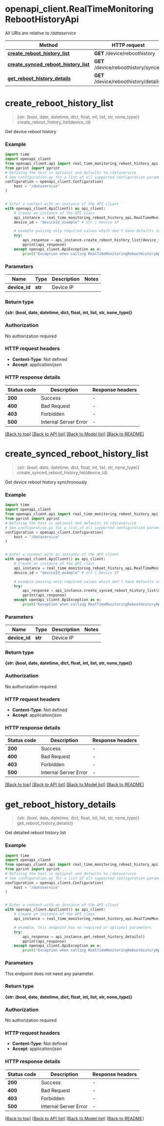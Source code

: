 # openapi_client.RealTimeMonitoringRebootHistoryApi

All URIs are relative to */dataservice*

Method | HTTP request | Description
------------- | ------------- | -------------
[**create_reboot_history_list**](RealTimeMonitoringRebootHistoryApi.md#create_reboot_history_list) | **GET** /device/reboothistory | 
[**create_synced_reboot_history_list**](RealTimeMonitoringRebootHistoryApi.md#create_synced_reboot_history_list) | **GET** /device/reboothistory/synced | 
[**get_reboot_history_details**](RealTimeMonitoringRebootHistoryApi.md#get_reboot_history_details) | **GET** /device/reboothistory/details | 


# **create_reboot_history_list**
> {str: (bool, date, datetime, dict, float, int, list, str, none_type)} create_reboot_history_list(device_id)



Get device reboot history

### Example


```python
import time
import openapi_client
from openapi_client.api import real_time_monitoring_reboot_history_api
from pprint import pprint
# Defining the host is optional and defaults to /dataservice
# See configuration.py for a list of all supported configuration parameters.
configuration = openapi_client.Configuration(
    host = "/dataservice"
)


# Enter a context with an instance of the API client
with openapi_client.ApiClient() as api_client:
    # Create an instance of the API class
    api_instance = real_time_monitoring_reboot_history_api.RealTimeMonitoringRebootHistoryApi(api_client)
    device_id = "deviceId_example" # str | Device IP

    # example passing only required values which don't have defaults set
    try:
        api_response = api_instance.create_reboot_history_list(device_id)
        pprint(api_response)
    except openapi_client.ApiException as e:
        print("Exception when calling RealTimeMonitoringRebootHistoryApi->create_reboot_history_list: %s\n" % e)
```


### Parameters

Name | Type | Description  | Notes
------------- | ------------- | ------------- | -------------
 **device_id** | **str**| Device IP |

### Return type

**{str: (bool, date, datetime, dict, float, int, list, str, none_type)}**

### Authorization

No authorization required

### HTTP request headers

 - **Content-Type**: Not defined
 - **Accept**: application/json


### HTTP response details

| Status code | Description | Response headers |
|-------------|-------------|------------------|
**200** | Success |  -  |
**400** | Bad Request |  -  |
**403** | Forbidden |  -  |
**500** | Internal Server Error |  -  |

[[Back to top]](#) [[Back to API list]](../README.md#documentation-for-api-endpoints) [[Back to Model list]](../README.md#documentation-for-models) [[Back to README]](../README.md)

# **create_synced_reboot_history_list**
> {str: (bool, date, datetime, dict, float, int, list, str, none_type)} create_synced_reboot_history_list(device_id)



Get device reboot history synchronously

### Example


```python
import time
import openapi_client
from openapi_client.api import real_time_monitoring_reboot_history_api
from pprint import pprint
# Defining the host is optional and defaults to /dataservice
# See configuration.py for a list of all supported configuration parameters.
configuration = openapi_client.Configuration(
    host = "/dataservice"
)


# Enter a context with an instance of the API client
with openapi_client.ApiClient() as api_client:
    # Create an instance of the API class
    api_instance = real_time_monitoring_reboot_history_api.RealTimeMonitoringRebootHistoryApi(api_client)
    device_id = "deviceId_example" # str | Device IP

    # example passing only required values which don't have defaults set
    try:
        api_response = api_instance.create_synced_reboot_history_list(device_id)
        pprint(api_response)
    except openapi_client.ApiException as e:
        print("Exception when calling RealTimeMonitoringRebootHistoryApi->create_synced_reboot_history_list: %s\n" % e)
```


### Parameters

Name | Type | Description  | Notes
------------- | ------------- | ------------- | -------------
 **device_id** | **str**| Device IP |

### Return type

**{str: (bool, date, datetime, dict, float, int, list, str, none_type)}**

### Authorization

No authorization required

### HTTP request headers

 - **Content-Type**: Not defined
 - **Accept**: application/json


### HTTP response details

| Status code | Description | Response headers |
|-------------|-------------|------------------|
**200** | Success |  -  |
**400** | Bad Request |  -  |
**403** | Forbidden |  -  |
**500** | Internal Server Error |  -  |

[[Back to top]](#) [[Back to API list]](../README.md#documentation-for-api-endpoints) [[Back to Model list]](../README.md#documentation-for-models) [[Back to README]](../README.md)

# **get_reboot_history_details**
> {str: (bool, date, datetime, dict, float, int, list, str, none_type)} get_reboot_history_details()



Get detailed reboot history list

### Example


```python
import time
import openapi_client
from openapi_client.api import real_time_monitoring_reboot_history_api
from pprint import pprint
# Defining the host is optional and defaults to /dataservice
# See configuration.py for a list of all supported configuration parameters.
configuration = openapi_client.Configuration(
    host = "/dataservice"
)


# Enter a context with an instance of the API client
with openapi_client.ApiClient() as api_client:
    # Create an instance of the API class
    api_instance = real_time_monitoring_reboot_history_api.RealTimeMonitoringRebootHistoryApi(api_client)

    # example, this endpoint has no required or optional parameters
    try:
        api_response = api_instance.get_reboot_history_details()
        pprint(api_response)
    except openapi_client.ApiException as e:
        print("Exception when calling RealTimeMonitoringRebootHistoryApi->get_reboot_history_details: %s\n" % e)
```


### Parameters
This endpoint does not need any parameter.

### Return type

**{str: (bool, date, datetime, dict, float, int, list, str, none_type)}**

### Authorization

No authorization required

### HTTP request headers

 - **Content-Type**: Not defined
 - **Accept**: application/json


### HTTP response details

| Status code | Description | Response headers |
|-------------|-------------|------------------|
**200** | Success |  -  |
**400** | Bad Request |  -  |
**403** | Forbidden |  -  |
**500** | Internal Server Error |  -  |

[[Back to top]](#) [[Back to API list]](../README.md#documentation-for-api-endpoints) [[Back to Model list]](../README.md#documentation-for-models) [[Back to README]](../README.md)

